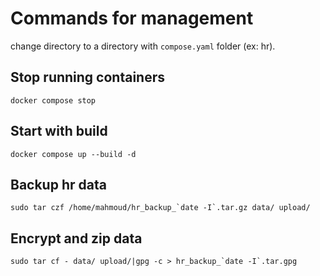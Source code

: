 # Commands for management
change directory to a directory with `compose.yaml` folder (ex: hr). 

## Stop running containers
```
docker compose stop
```
## Start with build
```
docker compose up --build -d
```
## Backup hr data
```
sudo tar czf /home/mahmoud/hr_backup_`date -I`.tar.gz data/ upload/
```
## Encrypt and zip data
```
sudo tar cf - data/ upload/|gpg -c > hr_backup_`date -I`.tar.gpg
```
